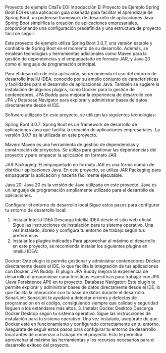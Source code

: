 Proyecto de ejemplo CitaTe EOI
Introducción
El Proyecto de Ejemplo Spring Boot EOI es una aplicación guía diseñada para facilitar el aprendizaje de Spring Boot, un poderoso framework de desarrollo de aplicaciones Java. Spring Boot simplifica la creación de aplicaciones empresariales, proporcionando una configuración predefinida y una estructura de proyecto fácil de seguir.

Este proyecto de ejemplo utiliza Spring Boot 3.0.7, una versión estable y confiable de Spring Boot en el momento de su desarrollo. Además, se emplean tecnologías y herramientas adicionales como Maven para la gestión de dependencias y el empaquetado en formato JAR, y Java 20 como el lenguaje de programación principal.

Para el desarrollo de esta aplicación, se recomienda el uso del entorno de desarrollo IntelliJ IDEA, conocido por su amplio conjunto de características y facilidades para el desarrollo de aplicaciones Java. También se sugiere la instalación de algunos plugins, como Docker para la gestión de contenedores, JPA Buddy para mejorar la experiencia de desarrollo con JPA y Database Navigator para explorar y administrar bases de datos directamente desde el IDE.

Software utilizado
En este proyecto, se utilizan las siguientes tecnologías:

Spring Boot 3.0.7: Spring Boot es un framework de desarrollo de aplicaciones Java que facilita la creación de aplicaciones empresariales. La versión 3.0.7 es la utilizada en este proyecto.

Maven: Maven es una herramienta de gestión de dependencias y construcción de proyectos. Se utiliza para gestionar las dependencias del proyecto y para empacar la aplicación en formato JAR.

JAR Packaging: El empaquetado en formato JAR es una forma común de distribuir aplicaciones Java. En este proyecto, se utiliza JAR Packaging para empaquetar la aplicación y hacerla fácilmente ejecutable.

Java 20: Java 20 es la versión de Java utilizada en este proyecto. Java es un lenguaje de programación ampliamente utilizado para el desarrollo de aplicaciones.

Configurar el entorno de desarrollo local
Sigue estos pasos para configurar tu entorno de desarrollo local:

1. Instalar IntelliJ IDEA
Descarga IntelliJ IDEA desde el sitio web oficial.
Sigue las instrucciones de instalación para tu sistema operativo.
Una vez instalado, ábrelo y configura tu entorno de trabajo según tus preferencias.
2. Instalar los plugins indicados
Para aprovechar al máximo el desarrollo en este proyecto, se recomienda instalar los siguientes plugins en IntelliJ IDEA:

Docker: Este plugin te permite gestionar y administrar contenedores Docker directamente desde el IDE, lo que facilita la integración de tus aplicaciones con Docker.
JPA Buddy: El plugin JPA Buddy mejora la experiencia de desarrollo al proporcionar características específicas para trabajar con JPA (Java Persistence API) en tu proyecto.
Database Navigator: Este plugin te permite explorar y administrar bases de datos directamente desde el IDE, lo que facilita la interacción con tu base de datos durante el desarrollo.
SonarLint: SonarLint te ayudará a detectar errores y defectos de programación en el código, consiguiendo siempre que calidad y seguridad lleguen a los estándares más altos.
3. Instalar Docker Desktop
Descarga Docker Desktop según tu sistema operativo.
Sigue las instrucciones de instalación para tu sistema operativo.
Una vez instalado, asegúrate de que Docker esté en funcionamiento y configurado correctamente en tu entorno.
Asegúrate de seguir estos pasos para configurar tu entorno de desarrollo local antes de comenzar a trabajar en el proyecto. Esto te permitirá aprovechar al máximo las herramientas y los recursos necesarios para el desarrollo exitoso del proyecto.
